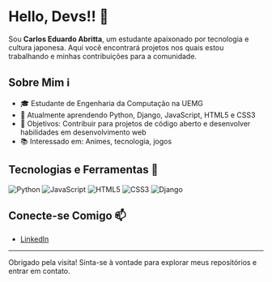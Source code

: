 # Hello, Devs!! 👋

Sou **Carlos Eduardo Abritta**, um estudante apaixonado por tecnologia e cultura japonesa. Aqui você encontrará projetos nos quais estou trabalhando e minhas contribuições para a comunidade.

## Sobre Mim ℹ️

- 🎓 Estudante de Engenharia da Computação na UEMG
- 🌱 Atualmente aprendendo Python, Django, JavaScript, HTML5 e CSS3
- 🎯 Objetivos: Contribuir para projetos de código aberto e desenvolver habilidades em desenvolvimento web
- 📚 Interessado em: Animes, tecnologia, jogos

## Tecnologias e Ferramentas 🚀

![Python](https://img.shields.io/badge/Python-3776AB?style=flat-square&logo=python&logoColor=white)
![JavaScript](https://img.shields.io/badge/JavaScript-F7DF1E?style=flat-square&logo=javascript&logoColor=black)
![HTML5](https://img.shields.io/badge/HTML5-E34F26?style=flat-square&logo=html5&logoColor=white)
![CSS3](https://img.shields.io/badge/CSS3-1572B6?style=flat-square&logo=css3&logoColor=white)
![Django](https://img.shields.io/badge/Django-092E20?style=flat-square&logo=django&logoColor=white)

## Conecte-se Comigo 📫

- [LinkedIn](https://www.linkedin.com/in/carlos-eduardo-abritta-24599a303/)

---

Obrigado pela visita! Sinta-se à vontade para explorar meus repositórios e entrar em contato.
